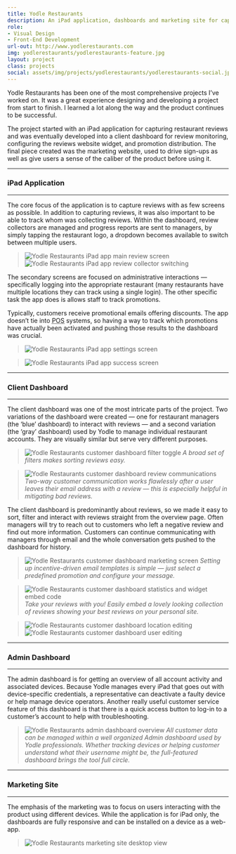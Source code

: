 ```yaml
---
title: Yodle Restaurants
description: An iPad application, dashboards and marketing site for capturing and managing engaging restaurant reviews.
role:
- Visual Design
- Front-End Development
url-out: http://www.yodlerestaurants.com
img: yodlerestaurants/yodlerestaurants-feature.jpg
layout: project
class: projects
social: assets/img/projects/yodlerestaurants/yodlerestaurants-social.jpg
---
```


Yodle Restaurants has been one of the most comprehensive projects I’ve worked on. It was a great experience designing and developing a project from start to finish. I learned a lot along the way and the product continues to be successful.

The project started with an iPad application for capturing restaurant reviews and was eventually developed into a client dashboard for review monitoring, configuring the reviews website widget, and promotion distribution. The final piece created was the marketing website, used to drive sign-ups as well as give users a sense of the caliber of the product before using it.

***
  
### iPad Application

***  

The core focus of the application is to capture reviews with as few screens as possible. In addition to capturing reviews, it was also important to be able to track whom was collecting reviews. Within the dashboard, review collectors are managed and progress reports are sent to managers, by simply tapping the restaurant logo, a dropdown becomes available to switch between multiple users.

> <img class="lazy" data-src="{{ site.baseurl}}/assets/img/projects/yodlerestaurants/yodlerestaurants-ipad-leave-review.png" alt="Yodle Restaurants iPad app main review screen">
> <img class="lazy" data-src="{{ site.baseurl}}/assets/img/projects/yodlerestaurants/yodlerestaurants-ipad-review-collector.png" alt="Yodle Restaurants iPad app review collector switching">

The secondary screens are focused on administrative interactions — specifically logging into the appropriate restaurant (many restaurants have multiple locations they can track using a single login). The other specific task the app does is allows staff to track promotions.

Typically, customers receive promotional emails offering discounts. The app doesn’t tie into <abbr title="Point of Sales">POS</abbr> systems, so having a way to track which promotions have actually been activated and pushing those results to the dashboard was crucial.

> <img class="lazy" data-src="{{ site.baseurl }}/assets/img/projects/yodlerestaurants/yodlerestaurants-ipad-settings.png" alt="Yodle Restaurants iPad app settings screen">

> <img class="lazy" data-src="{{ site.baseurl }}/assets/img/projects/yodlerestaurants/yodlerestaurants-ipad-coupon-validation.png" alt="Yodle Restaurants iPad app success screen">

***  

### Client Dashboard

***  

The client dashboard was one of the most intricate parts of the project. Two variations of the dashboard were created — one for restaurant managers (the ‘blue’ dashboard) to interact with reviews — and a second variation (the ‘gray’ dashboard) used by Yodle to manage individual restaurant accounts. They are visually similar but serve very different purposes.

> <img class="lazy" data-src="{{ site.baseurl }}/assets/img/projects/yodlerestaurants/yodlerestaurants-reviews.png" alt="Yodle Restaurants customer dashboard filter toggle"> *A broad set of filters makes sorting reviews easy.*

> <img class="lazy" data-src="{{ site.baseurl }}/assets/img/projects/yodlerestaurants/yodlerestaurants-reviews-edit.png" alt="Yodle Restaurants customer dashboard review communications"> *Two-way customer communication works flawlessly after a user leaves their email address with a review — this is especially helpful in mitigating bad reviews.*

The client dashboard is predominantly about reviews, so we made it easy to sort, filter and interact with reviews straight from the overview page. Often managers will try to reach out to customers who left a negative review and find out more information. Customers can continue communicating with managers through email and the whole conversation gets pushed to the dashboard for history.

> <img class="lazy" data-src="{{ site.baseurl }}/assets/img/projects/yodlerestaurants/yodlerestaurants-editmail.png" alt="Yodle Restaurants customer dashboard marketing screen"> *Setting up incentive-driven email templates is simple — just select a predefined promotion and configure your message.*

> <img class="lazy" data-src="{{ site.baseurl }}/assets/img/projects/yodlerestaurants/yodlerestaurants-widget.png" alt="Yodle Restaurants customer dashboard statistics and widget embed code"> *Take your reviews with you! Easily embed a lovely looking collection of reviews showing your best reviews on your personal site.*

> <span class="phone"><img class="lazy" data-src="{{ site.baseurl }}/assets/img/projects/yodlerestaurants/yodlerestaurants-location.png" alt="Yodle Restaurants customer dashboard location editing"></span><span class="phone"><img class="lazy" data-src="{{ site.baseurl }}/assets/img/projects/yodlerestaurants/yodlerestaurants-users.png" alt="Yodle Restaurants customer dashboard user editing"></span>


***  

### Admin Dashboard

***  

The admin dashboard is for getting an overview of all account activity and associated devices. Because Yodle manages every iPad that goes out with device-specific credentials, a representative can deactivate a faulty device or help manage device operators. Another really useful customer service feature of this dashboard is that there is a quick access button to log-in to a customer’s account to help with troubleshooting.

> <img class="lazy" data-src="{{ site.baseurl }}/assets/img/projects/yodlerestaurants/yodlerestaurants-admin.png" alt="Yodle Restaurants admin dashboard overview"> *All customer data can be managed within a well organized Admin dashboard used by Yodle professionals. Whether tracking devices or helping customer understand what their username might be, the full-featured dashboard brings the tool full circle.*

***

### Marketing Site

***  

The emphasis of the marketing was to focus on users interacting with the product using different devices. While the application is for iPad only, the dashboards are fully responsive and can be installed on a device as a web-app.

> <img class="lazy" data-src="{{ site.baseurl }}/assets/img/projects/yodlerestaurants/yodlerestaurants-home.png" alt="Yodle Restaurants marketing site desktop view">
